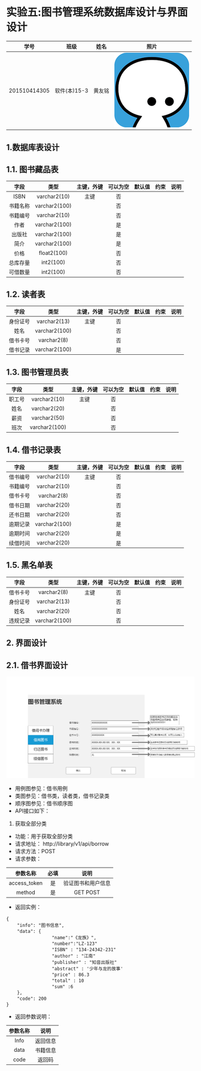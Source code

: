 # 实验五:图书管理系统数据库设计与界面设计
|学号|班级|姓名|照片|
|:-------:|:-------------:|:----------:|:----:|
|201510414305|软件(本)15-3|黄友铭|![](huangyouming.png)|


## 1.数据库表设计

## 1.1. 图书藏品表
|字段|类型|主键，外键|可以为空|默认值|约束|说明|
|:-------:|:-------------:|:------:|:----:|:---:|:----:|:-----|
|ISBN|varchar2(10)|主键|否||||
|书籍名称|varchar2(100)| |否||||
|书籍编号|varchar2(10)| |否||||
|作者|varchar2(100)| |是||||
|出版社|varchar2(100)| |是||||
|简介|varchar2(100)| |是||||
|价格|float2(100)| |否||||
|总库存量|int2(100)| |否||||
|可借数量|int2(100)| |否||||

## 1.2. 读者表
|字段|类型|主键，外键|可以为空|默认值|约束|说明|
|:-------:|:-------------:|:------:|:----:|:---:|:----:|:-----|
|身份证号|varchar2(13)|主键|否||||
|姓名|varchar2(100)| |否||||
|借书卡号|varchar2(8)| |否||||
|借书记录|varchar2(100)| |是||||


## 1.3. 图书管理员表
|字段|类型|主键，外键|可以为空|默认值|约束|说明|
|:-------:|:-------------:|:------:|:----:|:---:|:----:|:-----|
|职工号|varchar2(10)|主键|否||||
|姓名|varchar2(20)| |否||||
|薪资|varchar2(50)| |否||||
|班次|varchar2(100)| |否||||



## 1.4. 借书记录表
|字段|类型|主键，外键|可以为空|默认值|约束|说明|
|:-------:|:-------------:|:------:|:----:|:---:|:----:|:-----|
|借书编号|varchar2(10)|主键|否||||
|书籍编号|varchar2(10)| |否||||
|借书卡号|varchar2(8)| |否||||
|借书日期|varchar2(20)| |否||||
|还书日期|varchar2(20)| |否||||
|逾期记录|varchar2(100)| |是||||
|逾期时间|varchar2(20)| |是||||
|续借时间|varchar2(20)| |是||||

## 1.5. 黑名单表
|字段|类型|主键，外键|可以为空|默认值|约束|说明|
|:-------:|:-------------:|:------:|:----:|:---:|:----:|:-----|
|借书卡号|varchar2(8)|主键|否||||
|身份证号|varchar2(13)| |否||||
|姓名|varchar2(20)| |否||||
|违规记录|varchar2(100)| |否||||


## 2. 界面设计
## 2.1. 借书界面设计
![](图书借阅界面.png)
- 用例图参见：借书用例
- 类图参见：借书类，读者类，借书记录类
- 顺序图参见：借书顺序图
- API接口如下：

1. 获取全部分类

- 功能：用于获取全部分类
- 请求地址： http://library/v1/api/borrow
- 请求方法：POST
- 请求参数：

|参数名称|必填|说明|
|:-------:|:-------------: | :----------:|
|access_token|是|验证图书和用户信息 |
|method|是|GET POST|

- 返回实例：
```
{
    "info": "图书信息",
    "data": {
                 "name":"《龙族》",
                 "number":"LZ-123"
                 "ISBN" : "134-24342-231"
                 "author" : "江南"
                 "publisher" : "知音出版社"
                 "abstract" : '少年与龙的故事'
                 "price" : 86.3
                 "total" : 10
                 "sum" :6
    },
    "code": 200
}
```
- 返回参数说明：
    
|参数名称|说明|
|:-------:|:-------------: |
|Info|返回信息|
|data|书籍信息|
|code|返回码|

